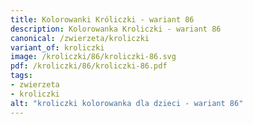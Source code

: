 ```yaml
---
title: Kolorowanki Króliczki - wariant 86
description: Kolorowanka Kroliczki - wariant 86
canonical: /zwierzeta/kroliczki
variant_of: kroliczki
image: /kroliczki/86/kroliczki-86.svg
pdf: /kroliczki/86/kroliczki-86.pdf
tags:
- zwierzeta
- kroliczki
alt: "kroliczki kolorowanka dla dzieci - wariant 86"
---
```

